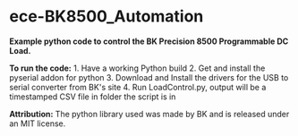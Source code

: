 # ece-BK8500_Automation

**Example python code to control the BK Precision 8500 Programmable DC Load.**

**To run the code:**
	1. Have a working Python build
	2. Get and install the pyserial addon for python
	3. Download and Install the drivers for the USB to serial converter from BK's site
	4. Run LoadControl.py, output will be a timestamped CSV file in folder the script is in 

**Attribution:**
The python library used was made by BK and is released under an MIT license.